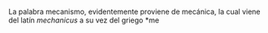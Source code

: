 La palabra mecanismo, evidentemente proviene de mecánica, la cual viene del latín *mechanicus* a su vez del griego *me